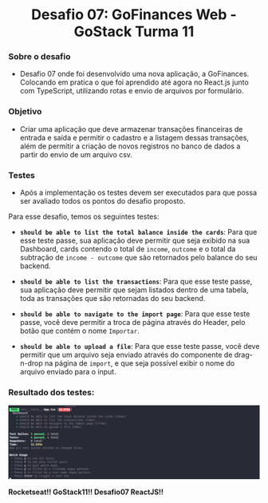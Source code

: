 <h1 align="center">Desafio 07: GoFinances Web -  GoStack Turma 11</h1>

### Sobre o desafio

- Desafio 07 onde foi desenvolvido uma nova aplicação, a GoFinances. Colocando em pratica o que foi aprendido até agora no React.js junto com TypeScript, utilizando rotas e envio de arquivos por formulário.

### Objetivo
- Criar uma  aplicação que deve armazenar transações financeiras de entrada e saída e permitir o cadastro e a listagem dessas transações, além de permitir a criação de novos registros no banco de dados a partir do envio de um arquivo csv.

### Testes
- Após a implementação os testes devem ser executados para que possa ser avaliado todos os pontos do desafio proposto.

Para esse desafio, temos os seguintes testes:

- **`should be able to list the total balance inside the cards`**: Para que esse teste passe, sua aplicação deve permitir que seja exibido na sua Dashboard, cards contendo o total de `income`, `outcome` e o total da subtração de `income - outcome` que são retornados pelo balance do seu backend.

* **`should be able to list the transactions`**: Para que esse teste passe, sua aplicação deve permitir que sejam listados dentro de uma tabela, toda as transações que são retornadas do seu backend.

- **`should be able to navigate to the import page`**: Para que esse teste passe, você deve permitir a troca de página através do Header, pelo botão que contém o nome `Importar`.

- **`should be able to upload a file`**: Para que esse teste passe, você deve permitir que um arquivo seja enviado através do componente de drag-n-drop na página de `import`, e que seja possível exibir o nome do arquivo enviado para o input.


### Resultado dos testes:

<img src="src/assets/desafio07.png">

**Rocketseat!! GoStack11!! Desafio07 ReactJS!!**
